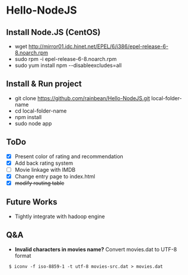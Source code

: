 Hello-NodeJS
============

Install Node.JS (CentOS)
--------------
- wget http://mirror01.idc.hinet.net/EPEL/6/i386/epel-release-6-8.noarch.rpm
- sudo rpm -i epel-release-6-8.noarch.rpm
- sudo yum install npm --disableexcludes=all

Install & Run project
--------------
- git clone https://github.com/rainbean/Hello-NodeJS.git local-folder-name
- cd local-folder-name
- npm install
- sudo node app

ToDo
--------------
- [x] Present color of rating and recommendation 
- [x] Add back rating system
- [ ] Movie linkage with IMDB
- [x] Change entry page to index.html
- [x] ~~modify routing table~~

Future Works
--------------
- Tightly integrate with hadoop engine

Q&A
--------------
- **Invalid characters in movies name?** Convert movies.dat to UTF-8 format
```
 $ iconv -f iso-8859-1 -t utf-8 movies-src.dat > movies.dat
```

